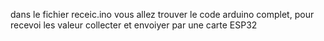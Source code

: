 dans le fichier receic.ino vous allez trouver le code arduino complet, pour recevoi 
les valeur collecter et envoiyer par une carte ESP32
